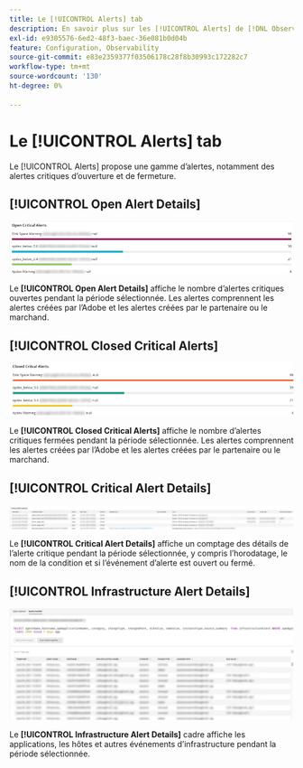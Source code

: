 ```yaml
---
title: Le [!UICONTROL Alerts] tab
description: En savoir plus sur les [!UICONTROL Alerts] de [!DNL Observation for Adobe Commerce].
exl-id: e9305576-6ed2-48f3-baec-36e081b0d04b
feature: Configuration, Observability
source-git-commit: e83e2359377f03506178c28f8b30993c172282c7
workflow-type: tm+mt
source-wordcount: '130'
ht-degree: 0%

---
```


# Le [!UICONTROL Alerts] tab

Le [!UICONTROL Alerts] propose une gamme d’alertes, notamment des alertes critiques d’ouverture et de fermeture.

## [!UICONTROL Open Alert Details]

![Ouverture d’alertes critiques](../../assets/tools/observation-for-adobe-commerce/alerts-tab-1.jpg)

Le **[!UICONTROL Open Alert Details]** affiche le nombre d’alertes critiques ouvertes pendant la période sélectionnée. Les alertes comprennent les alertes créées par l’Adobe et les alertes créées par le partenaire ou le marchand.

## [!UICONTROL Closed Critical Alerts]

![Alertes critiques fermées](../../assets/tools/observation-for-adobe-commerce/alerts-tab-2.jpg)

Le **[!UICONTROL Closed Critical Alerts]** affiche le nombre d’alertes critiques fermées pendant la période sélectionnée. Les alertes comprennent les alertes créées par l’Adobe et les alertes créées par le partenaire ou le marchand.

## [!UICONTROL Critical Alert Details]

![Détails des alertes critiques](../../assets/tools/observation-for-adobe-commerce/alerts-tab-3.jpg)

Le **[!UICONTROL Critical Alert Details]** affiche un comptage des détails de l’alerte critique pendant la période sélectionnée, y compris l’horodatage, le nom de la condition et si l’événement d’alerte est ouvert ou fermé.

## [!UICONTROL Infrastructure Alert Details]

![Détails des alertes d’infrastructure](../../assets/tools/observation-for-adobe-commerce/alerts-tab-4.jpg)

Le **[!UICONTROL Infrastructure Alert Details]** cadre affiche les applications, les hôtes et autres événements d’infrastructure pendant la période sélectionnée.
